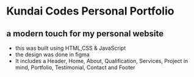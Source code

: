 # Kundai Codes Personal Portfolio

## a modern touch for my personal website

- this was built using HTML,CSS & JavaScript
- the design was done in figma
- It includes a Header, Home, About, Qualification, Services, Project in mind, Portfolio, Testimonial, Contact and Footer


